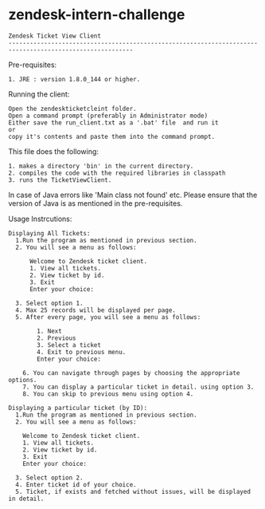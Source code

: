 # zendesk-intern-challenge

	Zendesk Ticket View Client
	---------------------------------------------------------------------------------------------------------
Pre-requisites:

	1. JRE : version 1.8.0_144 or higher.
  
Running the client:

    Open the zendeskticketcleint folder.
    Open a command prompt (preferably in Administrator mode)
    Either save the run_client.txt as a '.bat' file  and run it 
    or 
    copy it's contents and paste them into the command prompt.
    
    
This file does the following:

	1. makes a directory 'bin' in the current directory.
	2. compiles the code with the required libraries in classpath
	3. runs the TicketViewClient.
  
In case of Java errors like 'Main class not found' etc. Please ensure that the version of Java is as mentioned in the pre-requisites.

Usage Instrcutions:

    Displaying All Tickets:
      1.Run the program as mentioned in previous section.
      2. You will see a menu as follows:

          Welcome to Zendesk ticket client.
          1. View all tickets.
          2. View ticket by id.
          3. Exit
          Enter your choice:

      3. Select option 1.
      4. Max 25 records will be displayed per page.
      5. After every page, you will see a menu as follows:

            1. Next
            2. Previous
            3. Select a ticket
            4. Exit to previous menu.
            Enter your choice:

        6. You can navigate through pages by choosing the appropriate options.
        7. You can display a particular ticket in detail. using option 3.
        8. You can skip to previous menu using option 4.

    Displaying a particular ticket (by ID):
      1.Run the program as mentioned in previous section.
      2. You will see a menu as follows:

        Welcome to Zendesk ticket client.
        1. View all tickets.
        2. View ticket by id.
        3. Exit
        Enter your choice:

      3. Select option 2.
      4. Enter ticket id of your choice.
      5. Ticket, if exists and fetched without issues, will be displayed in detail.

	
